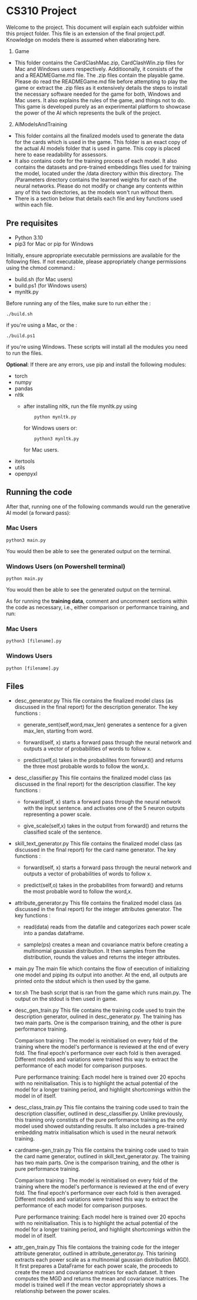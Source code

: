 # CS310 Project

Welcome to the project. This document will explain each subfolder within this project folder. This file is an extension of the final project.pdf. Knowledge on models there is assumed when elaborating here.

1. Game
* This folder contains the CardClashMac.zip, CardClashWin.zip files for Mac and Windows users respectively. Additioonally, it consists of the and a READMEGame.md file. The .zip files contain the playable game. Please do read the READMEGame.md file before attempting to play the game or extract the .zip files as it extensively details the steps to install the necessary software needed for the game for both, Windows and Mac users. It also explains the rules of the game, and things not to do. This game is developed purely as an experimental platform to showcase the power of the AI which represents the bulk of the project.

2. AIModelsAndTraining
* This folder contains all the finalized models used to generate the data for the cards which is used in the game. This folder is an exact copy of the actual AI models folder that is used in game. This copy is placed here to ease readability for assessors.
* It also contains code for the training process of each model. It also contains the datasets and pre-trained embeddings files used for training the model, located under the /data directory within this directory. The /Parameters directory contains the learned weights for each of the neural networks. Please do not modify or change any contents within any of this two directories, as the models won't run without them.
* There is a section below that details each file and key functions used within each file.

## Pre requisites
* Python 3.10
* pip3 for Mac or pip for Windows

Initially, ensure appropriate executable permissions are available for the following files. If not executable, please appropriately change permissions using the chmod command.:
- build.sh (for Mac users)
- build.ps1 (for Windows users)
- mynltk.py

Before running any of the files, make sure to run either the :

    ./build.sh 
if you're using a Mac, or the :

    ./build.ps1 
if you're using Windows. These scripts will install all the modules you need to run the files. 

**Optional**: If there are any errors, use pip and install the following modules:
- torch
- numpy
- pandas
- nltk
    - after installing nltk, run the file mynltk.py using
      
              python mynltk.py
      for Windows users or:

              python3 mynltk.py
      for Mac users.
- itertools
- utils
- openpyxl

## Running the code
After that, running one of the following commands would run the generative AI model (a forward pass):
### Mac Users

    python3 main.py
You would then be able to see the generated output on the terminal. 
### Windows Users (on Powershell terminal)

    python main.py    
You would then be able to see the generated output on the terminal. 

As for running the **training data**, comment and uncomment sections within the code as necessary, i.e., either comparison or performance training, and run:
### Mac Users
    python3 [filename].py

### Windows Users
    python [filename].py

## Files
* desc_generator.py
This file contains the finalized model class (as discussed in the final report) for the description generator.
The key functions :
  - generate_sent(self,word,max_len) generates a sentence for a given max_len, starting from word.
                    
  - forward(self, x) starts a forward pass through the neural network and outputs a vector of probabilities of words to follow x.
                    
  - predict(self,o) takes in the probabilites from forward() and returns the three most probable words to follow the word,x.

* desc_classifier.py
This file contains the finalized model class (as discussed in the final report) for the description classifier.
The key functions :
  - forward(self, x) starts a forward pass through the neural network with the input sentence. and activates one of the 5 neuron outputs representing a power scale.
                    
  - give_scale(self,x) takes in the output from forward() and returns the classified scale of the sentence.

* skill_text_generator.py
This file contains the finalized model class (as discussed in the final report) for the card name generator.
The key functions :
  - forward(self, x) starts a forward pass through the neural network and outputs a vector of probabilities of words to follow x.
                    
  - predict(self,o) takes in the probabilites from forward() and returns the most probable word to follow the word,x.

* attribute_generator.py
This file contains the finalized model class (as discussed in the final report) for the integer attributes generator.
The key functions :
  - read(data) reads from the datafile and categorizes each power scale into a pandas dataframe.
                    
  - sample(ps) creates a mean and covariance matrix before creating a multinomial gaussian distribution. It then samples from the distribution, rounds the values and returns the integer attributes.

* main.py
The main file which contains the flow of execution of initializing one model and piping its output into another. At the end,
all outputs are printed onto the stdout which is then used by the game.

* tor.sh
The bash script that is ran from the game which runs main.py. The output on the stdout is then used in game.

* desc_gen_train.py
This file contains the training code used to train the description generator, oulined in desc_generator.py. The training has two main parts. One is the comparison training, and the other is pure performance training. 

  Comparison training : The model is reinitialised on every fold of the training where the model's performance is reviewed at the end of every fold. The final epoch's performance   over each fold is then averaged. Different models and variations were trained this way to extract the performance of each model for comparison purposes.

  Pure performance training: Each model here is trained over 20 epochs with no reinitialisation. This is to highlight the actual potential of the model for a longer training        period, and highlight shortcomings within the model in of itself.

* desc_class_train.py
This file contains the training code used to train the description classifier, outlined in desc_classifier.py. Unlike previously, this training only constists of the pure performance training as the only model used showed outstanding results. It also includes a pre-trained embedding matrix initialisation which is used in the neural network training.

* cardname-gen_train.py
This file contains the training code used to train the card name generator, outlined in skill_text_generator.py. The training has two main parts. One is the comparison training, and the other is pure performance training. 

  Comparison training : The model is reinitialised on every fold of the training where the model's performance is reviewed at the end of every fold. The final epoch's performance over each fold is then averaged. Different models and variations were trained this way to extract the performance of each model for comparison purposes.

  Pure performance training: Each model here is trained over 20 epochs with no reinitialisation. This is to highlight the actual potential of the model for a longer training period, and highlight shortcomings within the model in of itself.

* attr_gen_train.py
This file contaions the training code for the integer attribute generator, outlined in attribute_generator.py. This tarining extracts each power scale as a multinomial gaussian distribution (MGD). It first prepares a DataFrame for each power scale, the proceeds to create the mean and covariance matrices for each dataset. It then computes the MGD and returns the mean and covariance matrices. The model is trained well if the mean vector appropriately shows a relationship between the power scales.
